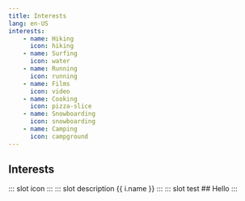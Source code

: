 ```yaml
---
title: Interests
lang: en-US
interests:
    - name: Hiking
      icon: hiking
    - name: Surfing
      icon: water
    - name: Running
      icon: running
    - name: Films
      icon: video
    - name: Cooking
      icon: pizza-slice
    - name: Snowboarding
      icon: snowboarding
    - name: Camping
      icon: campground
---
```


## Interests
<grid-container>
<span v-for="i in $frontmatter.interests">
<interests-card>
::: slot icon
    <font-awesome-icon :icon="['fas', i.icon]" />
:::
::: slot description
    {{ i.name }}
:::
::: slot test
## Hello
:::
</interests-card>
</span>
</grid-container>
